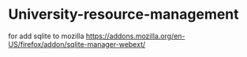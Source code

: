 # University-resource-management
for add sqlite to mozilla
https://addons.mozilla.org/en-US/firefox/addon/sqlite-manager-webext/
